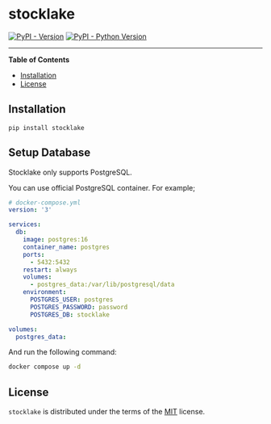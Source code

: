 # stocklake

[![PyPI - Version](https://img.shields.io/pypi/v/stocklake.svg)](https://pypi.org/project/stocklake)
[![PyPI - Python Version](https://img.shields.io/pypi/pyversions/stocklake.svg)](https://pypi.org/project/stocklake)

-----

**Table of Contents**

- [Installation](#installation)
- [License](#license)

## Installation

```console
pip install stocklake
```

## Setup Database

Stocklake only supports PostgreSQL.

You can use official PostgreSQL container. For example;

```yaml
# docker-compose.yml
version: '3'

services:
  db:
    image: postgres:16
    container_name: postgres
    ports:
      - 5432:5432
    restart: always
    volumes:
      - postgres_data:/var/lib/postgresql/data
    environment:
      POSTGRES_USER: postgres
      POSTGRES_PASSWORD: password
      POSTGRES_DB: stocklake

volumes:
  postgres_data:
```

And run the following command:

```sh
docker compose up -d
```

## License

`stocklake` is distributed under the terms of the [MIT](https://spdx.org/licenses/MIT.html) license.
